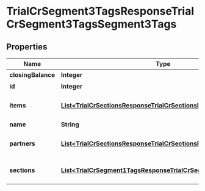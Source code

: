 

# TrialCrSegment3TagsResponseTrialCrSegment3TagsSegment3Tags


## Properties

| Name | Type | Description | Notes |
|------------ | ------------- | ------------- | -------------|
|**closingBalance** | **Integer** | 期末残高 |  [optional] |
|**id** | **Integer** | セグメント3タグID |  |
|**items** | [**List&lt;TrialCrSectionsResponseTrialCrSectionsItems&gt;**](TrialCrSectionsResponseTrialCrSectionsItems.md) | breakdown_display_type:item, account_item_display_type:account_item指定時のみ含まれる |  [optional] |
|**name** | **String** | セグメント3タグ名 |  [optional] |
|**partners** | [**List&lt;TrialCrSectionsResponseTrialCrSectionsPartners&gt;**](TrialCrSectionsResponseTrialCrSectionsPartners.md) | breakdown_display_type:partner, account_item_display_type:account_item指定時のみ含まれる |  [optional] |
|**sections** | [**List&lt;TrialCrSegment1TagsResponseTrialCrSegment1TagsSections&gt;**](TrialCrSegment1TagsResponseTrialCrSegment1TagsSections.md) | breakdown_display_type:section, account_item_display_type:account_item指定時のみ含まれる |  [optional] |



